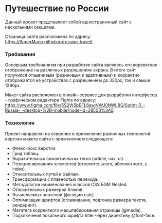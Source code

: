 # Путешествие по России
Данный проект представляет собой одностраничный сайт с несколькими секциями.

Страница сайта расположена по адресу: https://SuperMario.github.io/russian-travel/.

### Требования
Основным требованием при разработке сайта являлось его корректное отображение на различных разрешениях экрана.
В итоге сайт получился отзывчивым (резиновым и адаптивным) и корректно отображается на устройствах с разрешением до 320px, так и свыше 1280px.

Макет сайта расположен в онлайн-сервисе для разработки интерфесов - графическом редакторе Figma по адресу: https://www.figma.com/file/5S2WSbEFL6awjVWJ0NWL8Q/Sprint-3_-Russia-_-desktop-%2B-mobile?node-id=28503%3A0.

### Технологии
Проект направлен на освоение и применение различных технологий верстки макета сайта с применением следующего:
* Флекс-бокс верстки.
* Грид таблиц.
* Выразительных семантических тегов (article, nav, ul).
* Позиционирования элементов (относительного, абсолютного, z-index).
* Относительных путей к файлам.
* Трансформации с плавностью перехода.
* Методологии наименования классов CSS БЭМ Nested.
* Относительных размеров блоков.
* Вычисляемых значений (функции calc).
* Оптимизации шрифтов (сглаживание, подгонка размера текста, рендеринг).
* Метатега корректного масштабирования страницы (@media).
* Подключения локального шрифта Inter через директиву @font-face.
